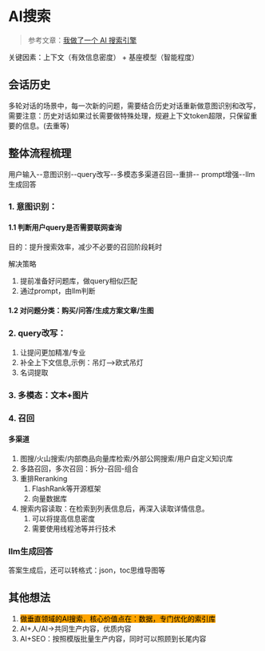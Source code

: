 # AI搜索

> 参考文章：[我做了一个 AI 搜索引擎](https://mp.weixin.qq.com/s?\_\_biz=MzU0NDk4OTk2Mg==\&mid=2247484435\&idx=1\&sn=db57229886f140cd826af37ad7a58348\&scene=21\&poc\_token=HDvklGajQU9QHqXJcWhlX7lF6Kp7UV3v3W46ac0Z)

关键因素：上下文（有效信息密度） + 基座模型（智能程度）

## 会话历史

多轮对话的场景中，每一次新的问题，需要结合历史对话重新做意图识别和改写，需要注意：历史对话如果过长需要做特殊处理，规避上下文token超限，只保留重要的信息。(去重等)

## 整体流程梳理

用户输入--意图识别--query改写--多模态多渠道召回--重排-- prompt增强--llm生成回答

### 1. 意图识别：

#### 1.1 判断用户query是否需要联网查询

目的：提升搜索效率，减少不必要的召回阶段耗时

解决策略

1. 提前准备好问题库，做query相似匹配
2. 通过prompt，由llm判断

#### 1.2 对问题分类：购买/问答/生成方案文章/生图

### 2. query改写：

1. 让提问更加精准/专业
2. 补全上下文信息,示例：吊灯-->欧式吊灯
3. 名词提取

### 3. 多模态：文本+图片

### 4. 召回

#### 多渠道

1. 图搜/火山搜索/内部商品向量库检索/外部公网搜索/用户自定义知识库
2. 多路召回，多次召回：拆分-召回-组合
3. 重排Reranking
   1. FlashRank等开源框架
   2. 向量数据库
4. 搜索内容读取：在检索到列表信息后，再深入读取详情信息。
   1. 可以将提高信息密度
   2. 需要使用线程池等并行技术

### llm生成回答

答案生成后，还可以转格式：json，toc思维导图等

## 其他想法

1. <mark style="background-color:orange;">做垂直领域的AI搜索，核心价值点在：数据，专门优化的索引库</mark>
2. AI+人/AI->共同生产内容，优质内容
3. AI+SEO：按照模版批量生产内容，同时可以照顾到长尾内容
